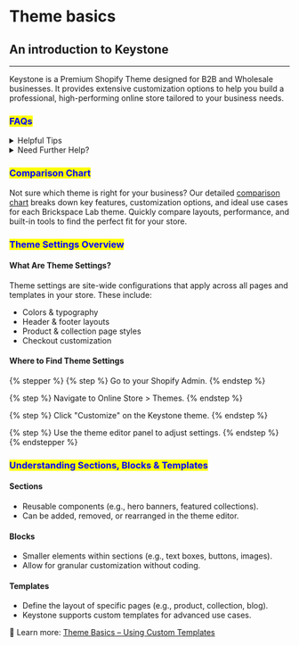 # Theme basics

## An introduction to Keystone

***

Keystone is a Premium Shopify Theme designed for B2B and Wholesale businesses. It provides extensive customization options to help you build a professional, high-performing online store tailored to your business needs.

### <mark style="color:blue;">FAQs</mark>

<details>

<summary>Helpful Tips</summary>

Before diving into customization, keep these best practices in mind:

* Avoid making code changes unless you’re experienced with Shopify theme development.
* Use built-in theme features instead of third-party apps where possible to maintain performance.
* Make duplicates of your theme before making major changes to preserve a backup.
* Talk to our team for 1-on-1 onboarding if you need personalized assistance.

</details>

<details>

<summary>Need Further Help?</summary>

If you need additional support:

* Explore our help docs for detailed guides.
* Contact our team for personalized onboarding, Discord support, and additional theme support: [https://brickspacelab.com/pages/theme-support](https://brickspacelab.com/pages/theme-support)

Happy customizing! 🚀

</details>

### <mark style="color:blue;">**Comparison Chart**</mark>

Not sure which theme is right for your business? Our detailed [comparison chart](https://help.brickspacelab.com/general/theme-comparisons) breaks down key features, customization options, and ideal use cases for each Brickspace Lab theme. Quickly compare layouts, performance, and built-in tools to find the perfect fit for your store.

### <mark style="color:blue;">**Theme Settings Overview**</mark>

#### **What Are Theme Settings?**

Theme settings are site-wide configurations that apply across all pages and templates in your store. These include:

* Colors & typography
* Header & footer layouts
* Product & collection page styles
* Checkout customization

#### **Where to Find Theme Settings**

{% stepper %}
{% step %}
Go to your Shopify Admin.
{% endstep %}

{% step %}
Navigate to Online Store > Themes.
{% endstep %}

{% step %}
Click "Customize" on the Keystone theme.
{% endstep %}

{% step %}
Use the theme editor panel to adjust settings.
{% endstep %}
{% endstepper %}

### <mark style="color:blue;">**Understanding Sections, Blocks & Templates**</mark>

#### **Sections**

* Reusable components (e.g., hero banners, featured collections).
* Can be added, removed, or rearranged in the theme editor.

#### **Blocks**

* Smaller elements within sections (e.g., text boxes, buttons, images).
* Allow for granular customization without coding.

#### **Templates**

* Define the layout of specific pages (e.g., product, collection, blog).
* Keystone supports custom templates for advanced use cases.

📌 Learn more: [Theme Basics – Using Custom Templates](https://help.brickspacelab.com/theme-basics/use-custom-templates)

